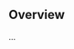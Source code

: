 <!-- Note: Please must use one of our issue templates to file an issue! 🛑 -->
<!-- 👉 https://github.com/tompretty/single-ranked-vote/issues/new/choose 👈 -->
<!-- **Issues that should have been filed with a template will be closed without action, and we will ask you to use a template.** -->

<!-- This blank issue template is only for issues that don't fit any of the templates. -->

## Overview

...
